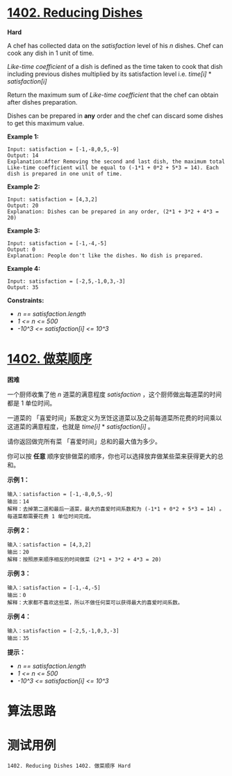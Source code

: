 # [1402. Reducing Dishes][enTitle]

**Hard**

A chef has collected data on the  *satisfaction*  level of his  *n*  dishes. Chef can cook any dish in 1 unit of time.

 *Like-time coefficient*  of a dish is defined as the time taken to cook that dish including previous dishes multiplied by its satisfaction level i.e.  *time[i]* * *satisfaction[i]* 

Return the maximum sum of  *Like-time coefficient* that the chef can obtain after dishes preparation.

Dishes can be prepared in **any** order and the chef can discard some dishes to get this maximum value.



**Example 1:** 

```
Input: satisfaction = [-1,-8,0,5,-9]
Output: 14
Explanation:After Removing the second and last dish, the maximum total Like-time coefficient will be equal to (-1*1 + 0*2 + 5*3 = 14). Each dish is prepared in one unit of time.
```

**Example 2:** 

```
Input: satisfaction = [4,3,2]
Output: 20
Explanation: Dishes can be prepared in any order, (2*1 + 3*2 + 4*3 = 20)

```

**Example 3:** 

```
Input: satisfaction = [-1,-4,-5]
Output: 0
Explanation: People don't like the dishes. No dish is prepared.

```

**Example 4:** 

```
Input: satisfaction = [-2,5,-1,0,3,-3]
Output: 35

```



**Constraints:** 

-  *n == satisfaction.length*  
-  *1 <= n <= 500*  
-  *-10^3 <= satisfaction[i] <= 10^3* 


# [1402. 做菜顺序][cnTitle]

**困难**

一个厨师收集了他  *n*  道菜的满意程度  *satisfaction*  ，这个厨师做出每道菜的时间都是 1 单位时间。

一道菜的 「喜爱时间」系数定义为烹饪这道菜以及之前每道菜所花费的时间乘以这道菜的满意程度，也就是  *time[i]* * *satisfaction[i]*  。

请你返回做完所有菜 「喜爱时间」总和的最大值为多少。

你可以按 **任意**  顺序安排做菜的顺序，你也可以选择放弃做某些菜来获得更大的总和。



**示例 1：** 

```
输入：satisfaction = [-1,-8,0,5,-9]
输出：14
解释：去掉第二道和最后一道菜，最大的喜爱时间系数和为 (-1*1 + 0*2 + 5*3 = 14) 。每道菜都需要花费 1 单位时间完成。
```

**示例 2：** 

```
输入：satisfaction = [4,3,2]
输出：20
解释：按照原来顺序相反的时间做菜 (2*1 + 3*2 + 4*3 = 20)

```

**示例 3：** 

```
输入：satisfaction = [-1,-4,-5]
输出：0
解释：大家都不喜欢这些菜，所以不做任何菜可以获得最大的喜爱时间系数。

```

**示例 4：** 

```
输入：satisfaction = [-2,5,-1,0,3,-3]
输出：35

```



**提示：** 

-  *n == satisfaction.length*  
-  *1 <= n <= 500*  
-  *-10^3 <= satisfaction[i] <= 10^3* 




# 算法思路

# 测试用例
```
1402. Reducing Dishes 1402. 做菜顺序 Hard
```

[enTitle]: https://leetcode.com/problems/reducing-dishes/
[cnTitle]: https://leetcode-cn.com/problems/reducing-dishes/
